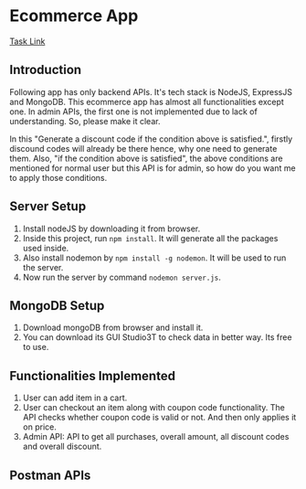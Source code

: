 # Ecommerce App
[Task Link](https://github.com/neustackapp/assignment)


## Introduction
Following app has only backend APIs. It's tech stack is NodeJS, ExpressJS and MongoDB. This ecommerce app has almost all functionalities except one. In admin APIs, the first one is not implemented due to lack of understanding. So, please make it clear. 

In this "Generate a discount code if the condition above is satisfied.", firstly discound codes will already be there hence, why one need to generate them. Also, "if the condition above is satisfied", the above conditions are mentioned for normal user but this API is for admin, so how do you want me to apply those conditions.


## Server Setup
1. Install nodeJS by downloading it from browser.
2. Inside this project, run `npm install`. It will generate all the packages used inside.
3. Also install nodemon by `npm install -g nodemon`. It will be used to run the server.
4. Now run the server by command `nodemon server.js`.


## MongoDB Setup
1. Download mongoDB from browser and install it.
2. You can download its GUI Studio3T to check data in better way. Its free to use.


## Functionalities Implemented
1. User can add item in a cart.
2. User can checkout an item along with coupon code functionality. The API checks whether coupon code is valid or not. And then only applies it on price.
3. Admin API: API to get all purchases, overall amount, all discount codes and overall discount.


## Postman APIs

